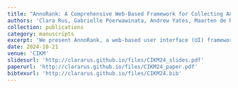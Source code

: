 ```yaml
---
title: "AnnoRank: A Comprehensive Web-Based Framework for Collecting Annotations and Assessing Rankings"
authors: 'Clara Rus, Gabrielle Poerwawinata, Andrew Yates, Maarten de Rijke'
collection: publications
category: manuscripts
excerpt: 'We present AnnoRank, a web-based user interface (UI) framework designed to facilitate collecting crowdsource annotations in the context of information retrieval. AnnoRank enables the collection of explicit and implicit annotations for a specified query and a single or multiple documents, allowing for the observation of user-selected items and the assignment of relevance judgments. Furthermore, AnnoRank allows for ranking comparisons, allowing for the visualization and evaluation of a ranked list generated by different fairness interventions, along with its utility and fairness metrics.'
date: 2024-10-21
venue: 'CIKM'
slidesurl: 'http://clararus.github.io/files/CIKM24_slides.pdf'
paperurl: 'http://clararus.github.io/files/CIKM24_paper.pdf'
bibtexurl: 'http://clararus.github.io/files/CIKM24.bib'
---
```


